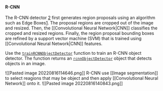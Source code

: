 #### R-CNN

The R-CNN detector [2](https://www.mathworks.com/help/vision/ug/getting-started-with-r-cnn-fast-r-cnn-and-faster-r-cnn.html#mw_a9cdd2b3-b910-4d3d-90db-b485b415fd9b) first generates region proposals using an algorithm such as Edge Boxes[1](https://www.mathworks.com/help/vision/ug/getting-started-with-r-cnn-fast-r-cnn-and-faster-r-cnn.html#mw_cfbce1ef-74b2-46dd-814f-a0f985c96301). The proposal regions are cropped out of the image and resized. Then, the [[Convolutional Neural Network|CNN]] classifies the cropped and resized regions. Finally, the region proposal bounding boxes are refined by a support vector machine (SVM) that is trained using [[Convolutional Neural Network|CNN]] features.

Use the [`trainRCNNObjectDetector`](https://www.mathworks.com/help/vision/ref/trainrcnnobjectdetector.html) function to train an R-CNN object detector. The function returns an [`rcnnObjectDetector`](https://www.mathworks.com/help/vision/ref/rcnnobjectdetector.html) object that detects objects in an image.

![[Pasted image 20220816114646.png]]
R-CNN use [[Image segmentation]] to select reagions that may be object and then apply [[Convolutional Neural Network]] onto it.
![[Pasted image 20220816140843.png]]
